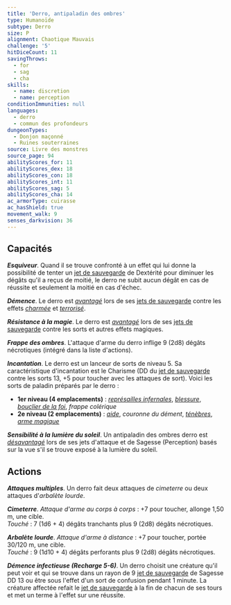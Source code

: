 ```yaml
---
title: 'Derro, antipaladin des ombres'
type: Humanoïde
subtype: Derro
size: P
alignment: Chaotique Mauvais
challenge: '5'
hitDiceCount: 11
savingThrows:
  - for
  - sag
  - cha
skills:
  - name: discretion
  - name: perception
conditionImmunities: null
languages:
  - derro
  - commun des profondeurs
dungeonTypes:
  - Donjon maçonné
  - Ruines souterraines
source: Livre des monstres
source_page: 94
abilityScores_for: 11
abilityScores_dex: 18
abilityScores_con: 18
abilityScores_int: 11
abilityScores_sag: 5
abilityScores_cha: 14
ac_armorType: cuirasse
ac_hasShield: true
movement_walk: 9
senses_darkvision: 36
---
```

## Capacités
_**Esquiveur**_. Quand il se trouve confronté à un effet qui lui donne la possibilité de tenter un [jet de sauvegarde](/utiliser-les-caracteristiques/#jets-de-sauvegarde) de Dextérité pour diminuer les dégâts qu'il a reçus de moitié, le derro ne subit aucun dégât en cas de réussite et seulement la moitié en cas d'échec.

_**Démence**_. Le derro est [_avantagé_](/utiliser-les-caracteristiques/#avantage-et-desavantage) lors de ses [jets de sauvegarde](/utiliser-les-caracteristiques/#jets-de-sauvegarde) contre les effets [_charmée_](/gerer-la-sante-du-personnage/#charme) et [_terrorisé_](/gerer-la-sante-du-personnage/#terrorise).

_**Résistance à la magie**_. Le derro est [_avantagé_](/utiliser-les-caracteristiques/#avantage-et-desavantage) lors de ses [jets de sauvegarde](/utiliser-les-caracteristiques/#jets-de-sauvegarde) contre les sorts et autres effets magiques.

_**Frappe des ombres**_. L'attaque d'arme du derro inflige 9 (2d8) dégâts nécrotiques (intégré dans la liste d'actions).

_**Incantation**_. Le derro est un lanceur de sorts de niveau 5. Sa caractéristique d'incantation est le Charisme (DD du [jet de sauvegarde](/utiliser-les-caracteristiques/#jets-de-sauvegarde) contre les sorts 13, +5 pour toucher avec les attaques de sort). Voici les sorts de paladin préparés par le derro :
* **1er niveau (4 emplacements)** : [_représailles infernales_](/grimoire/represailles-infernales/), [_blessure_](/grimoire/blessure/), [_bouclier de la foi_](/grimoire/bouclier-de-la-foi/), _frappe colérique_
* **2e niveau (2 emplacements)** : [_aide_](/grimoire/aide/), _couronne du dément_, [_ténèbres_](/grimoire/tenebres/), [_arme magique_](/grimoire/arme-magique/)

_**Sensibilité à la lumière du soleil**_. Un antipaladin des ombres derro est [_désavantagé_](/utiliser-les-caracteristiques/#avantage-et-desavantage) lors de ses jets d'attaque et de Sagesse (Perception) basés sur la vue s'il se trouve exposé à la lumière du soleil.

## Actions
_**Attaques multiples**_. Un derro fait deux attaques de _cimeterre_ ou deux attaques d'_arbalète lourde_.

_**Cimeterre**_. _Attaque d'arme au corps à corps_ : +7 pour toucher, allonge 1,50 m, une cible.  
_Touché_ : 7 (1d6 + 4) dégâts tranchants plus 9 (2d8) dégâts nécrotiques.

_**Arbalète lourde**_. _Attaque d'arme à distance_ : +7 pour toucher, portée 30/120 m, une cible.  
_Touché_ : 9 (1d10 + 4) dégâts perforants plus 9 (2d8) dégâts nécrotiques.

_**Démence infectieuse (Recharge 5-6)**_. Un derro choisit une créature qu'il peut voir et qui se trouve dans un rayon de 9 [jet de sauvegarde](/utiliser-les-caracteristiques/#jets-de-sauvegarde) de Sagesse DD 13 ou être sous l'effet d'un sort de confusion pendant 1 minute. La créature affectée refait le [jet de sauvegarde](/utiliser-les-caracteristiques/#jets-de-sauvegarde) à la fin de chacun de ses tours et met un terme à l'effet sur une réussite.
